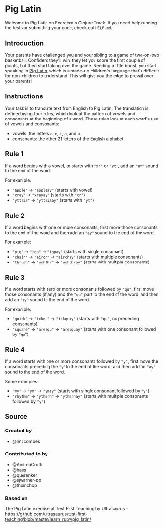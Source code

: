 # Pig Latin

Welcome to Pig Latin on Exercism's Clojure Track.
If you need help running the tests or submitting your code, check out `HELP.md`.

## Introduction

Your parents have challenged you and your sibling to a game of two-on-two basketball.
Confident they'll win, they let you score the first couple of points, but then start taking over the game.
Needing a little boost, you start speaking in [Pig Latin][pig-latin], which is a made-up children's language that's difficult for non-children to understand.
This will give you the edge to prevail over your parents!

[pig-latin]: https://en.wikipedia.org/wiki/Pig_latin

## Instructions

Your task is to translate text from English to Pig Latin.
The translation is defined using four rules, which look at the pattern of vowels and consonants at the beginning of a word.
These rules look at each word's use of vowels and consonants:

- vowels: the letters `a`, `e`, `i`, `o`, and `u`
- consonants: the other 21 letters of the English alphabet

## Rule 1

If a word begins with a vowel, or starts with `"xr"` or `"yt"`, add an `"ay"` sound to the end of the word.

For example:

- `"apple"` -> `"appleay"` (starts with vowel)
- `"xray"` -> `"xrayay"` (starts with `"xr"`)
- `"yttria"` -> `"yttriaay"` (starts with `"yt"`)

## Rule 2

If a word begins with one or more consonants, first move those consonants to the end of the word and then add an `"ay"` sound to the end of the word.

For example:

- `"pig"` -> `"igp"` -> `"igpay"` (starts with single consonant)
- `"chair"` -> `"airch"` -> `"airchay"` (starts with multiple consonants)
- `"thrush"` -> `"ushthr"` -> `"ushthray"` (starts with multiple consonants)

## Rule 3

If a word starts with zero or more consonants followed by `"qu"`, first move those consonants (if any) and the `"qu"` part to the end of the word, and then add an `"ay"` sound to the end of the word.

For example:

- `"quick"` -> `"ickqu"` -> `"ickquay"` (starts with `"qu"`, no preceding consonants)
- `"square"` -> `"aresqu"` -> `"aresquay"` (starts with one consonant followed by `"qu`")

## Rule 4

If a word starts with one or more consonants followed by `"y"`, first move the consonants preceding the `"y"`to the end of the word, and then add an `"ay"` sound to the end of the word.

Some examples:

- `"my"` -> `"ym"` -> `"ymay"` (starts with single consonant followed by `"y"`)
- `"rhythm"` -> `"ythmrh"` -> `"ythmrhay"` (starts with multiple consonants followed by `"y"`)

## Source

### Created by

- @lmccombes

### Contributed to by

- @AndreaCrotti
- @haus
- @querenker
- @sjwarner-bp
- @thomchop

### Based on

The Pig Latin exercise at Test First Teaching by Ultrasaurus - https://github.com/ultrasaurus/test-first-teaching/blob/master/learn_ruby/pig_latin/